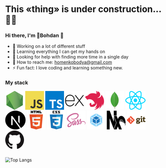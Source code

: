 <h1 style={color: black}><b>This «thing» is under construction... <span>👨‍🎨</span></b></h1>

###

<h3>Hi there, I'm 👶Bohdan 👋</h3>

<ul>
  <li>🔭 Working on a lot of different stuff </li>
  <li>🌱 Learning everything I can get my hands on</li>
  <li>🤔 Looking for help with finding more time in a single day</li>
  <li>
    💌 How to reach me: <a href="mailto:homenkobodya@gmail.com">homenkobodya@gmail.com</a>
  </li>
  <li>⚡ Fun fact: I love coding and learning something new.</li>
</ul>

<h3>My stack</h3>

<div>
  <img src="nodejs.png" width="60" height="60" alt="nodejs logo"  />
  <img src="javascript.png" width="60" height="60" alt="javascript logo"  />
  <img src="typescript-icon.png" width="60" height="60" alt="typescript logo"  />
  <img src="express.png" width="60" height="60" alt="express logo"  />
  <img src="nestjs.png" width="60" height="60" alt="express logo"  />
  <img src="mongodb.png" width="60" height="60" alt="express logo"  />
  <img src="react.png" width="65" height="60" alt="typescript logo"  />
  <img src="nextjs.png" width="65" height="60" alt="typescript logo"  />
  <img src="html.png" width="60" height="60" alt="html5 logo"  />
  <img src="css.png" width="60" height="60" alt="css3 logo"  />
  <img src="sass.png" width="60" height="60" alt="python logo"  />
  <img src="webpack.png" width="60" height="60" alt="csharp logo"  />
  <img src="nx.png" width="60" height="60" alt="csharp logo"  />
  <img src="git.png" width="60" height="60" alt="csharp logo"  />
  <img src="github.png" width="60" height="60" alt="csharp logo"  />
</div>

###

![Top Langs](https://github-readme-stats.vercel.app/api/top-langs/?username=twaiz&layout=compact)